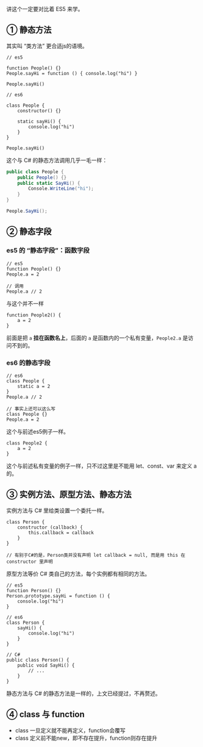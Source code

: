 讲这个一定要对比着 ES5 来学。

## ① 静态方法

其实叫 “类方法” 更合适js的语境。

``` JS
// es5

function People() {}
People.sayHi = function () { console.log("hi") }

People.sayHi()
```

``` JS
// es6

class People {
    constructor() {}
    
    static sayHi() {
        console.log("hi")
    }
}

People.sayHi()
```

这个与 C# 的静态方法调用几乎一毛一样：

``` C#
public class People {
    public People() {}
    public static SayHi() {
        Console.WriteLine("hi");
    }
}

People.SayHi();
```

## ② 静态字段

### es5 的 “静态字段”：函数字段

``` JS
// es5
function People() {}
People.a = 2

// 调用
People.a // 2
```

与这个并不一样

``` JS
function People2() {
    a = 2
}
```

前面是把 `a` **挂在函数名上**，后面的 `a` 是函数内的一个私有变量，`People2.a` 是访问不到的。

### es6 的静态字段

``` JS
// es6
class People {
    static a = 2
}
People.a // 2

// 事实上还可以这么写
class People {}
People.a = 2
```

这个与前述es5例子一样。

``` JS
class People2 {
    a = 2
}
```

这个与前述私有变量的例子一样，只不过这里是不能用 let、const、var 来定义 a 的。

## ③ 实例方法、原型方法、静态方法

实例方法与 C# 里给类设置一个委托一样。

``` JS
class Person {
    constructor (callback) {
        this.callback = callback
    }
}

// 有别于C#的是，Person类并没有声明 let callback = null, 而是用 this 在 constructor 里声明
```

原型方法等价 C# 类自己的方法，每个实例都有相同的方法。

``` JS
// es5 
function Person() {}
Person.prototype.sayHi = function () {
    console.log("hi")
}

// es6
class Person {
    sayHi() {
        console.log("hi")
    }
}

// C#
public class Person() {
    public void SayHi() {
        // ...
    }
}
```

静态方法与 C# 的静态方法是一样的，上文已经提过，不再赘述。

## ④ class 与 function

- class 一旦定义就不能再定义，function会覆写
- class 定义前不能new，即不存在提升，function则存在提升